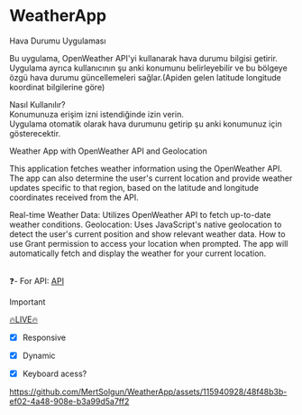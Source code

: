 # WeatherApp




Hava Durumu Uygulaması

Bu uygulama, OpenWeather API'yi kullanarak hava durumu bilgisi getirir. Uygulama ayrıca kullanıcının şu anki konumunu belirleyebilir ve bu bölgeye özgü hava durumu güncellemeleri sağlar.(Apiden gelen latitude longitude koordinat bilgilerine göre)


Nasıl Kullanılır?<br>
Konumunuza erişim izni istendiğinde izin verin.<br>
Uygulama otomatik olarak hava durumunu getirip şu anki konumunuz için gösterecektir.


Weather App with OpenWeather API and Geolocation

This application fetches weather information using the OpenWeather API. The app can also determine the user's current location and provide weather updates specific to that region, based on the latitude and longitude coordinates received from the API.

Real-time Weather Data: Utilizes OpenWeather API to fetch up-to-date weather conditions.
Geolocation: Uses JavaScript's native geolocation to detect the user's current position and show relevant weather data.
How to use
Grant permission to access your location when prompted.
The app will automatically fetch and display the weather for your current location.


 <br> ❓- For API: <a href="https://openweathermap.org/api" >API</a> <br>

> [!IMPORTANT]
> <a href="https://weather-app-alpha-bice.vercel.app/" >🔥LIVE🔥</a> <br>


- [x] Responsive
- [x] Dynamic

- [x] Keyboard acess?






https://github.com/MertSolgun/WeatherApp/assets/115940928/48f48b3b-ef02-4a48-908e-b3a99d5a7ff2



